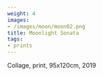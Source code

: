 ```yaml
---
weight: 4
images:
- /images/moon/moon02.png
title: Moonlight Sonata
tags:
- prints
---
```

Collage, print, 95x120cm, 2019
